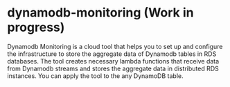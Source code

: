 # dynamodb-monitoring (Work in progress)
Dynamodb Monitoring is a cloud tool that helps you to set up and configure the infrastructure to store the aggregate data of Dynamodb tables in RDS databases. The tool creates necessary lambda functions that receive data from Dynamodb streams and stores the aggregate data in distributed RDS instances. You can apply the tool to the any DynamoDB table.
